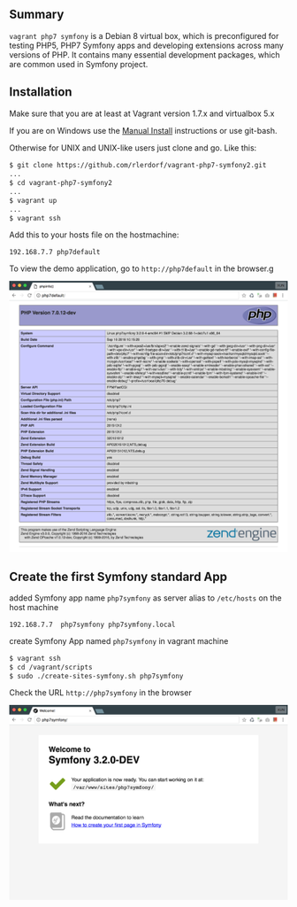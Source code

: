 ## Summary
`vagrant php7 symfony` is a Debian 8 virtual box, which is preconfigured for testing PHP5, PHP7 Symfony apps and developing extensions across many versions of PHP. It contains many essential development packages, which are common used 
in Symfony project.


## Installation

Make sure that you are at least at Vagrant version 1.7.x and virtualbox 5.x

If you are on Windows use the [Manual Install](#manual-install) instructions or use git-bash.

Otherwise for UNIX and UNIX-like users just clone and go. Like this:

```
$ git clone https://github.com/rlerdorf/vagrant-php7-symfony2.git
...
$ cd vagrant-php7-symfony2
...
$ vagrant up
...
$ vagrant ssh
```

Add this to your hosts file on the hostmachine:

```
192.168.7.7 php7default
```

To view the demo application, go to `http://php7default` in the browser.g

![phpinfo page](assets/php7default.png?raw=true "phpinfo page")


## Create the first Symfony standard App

added Symfony app name `php7symfony` as server alias to `/etc/hosts` on the host machine

```
192.168.7.7  php7symfony php7symfony.local
```

create Symfony App named `php7symfony` in vagrant machine

```
$ vagrant ssh
$ cd /vagrant/scripts
$ sudo ./create-sites-symfony.sh php7symfony
```

Check the URL `http://php7symfony` in the browser
 
![Symfony 3 standard project](assets/php7symfony.png?raw=true "symfony 3 standard project")
